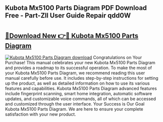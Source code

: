 ## Kubota Mx5100 Parts Diagram PDF Download Free - Part-Zll User Guide Repair qdd0W

# <h2><a href="http://dfu6xa.blite.top/?on=Kubota+Mx5100+Parts+Diagram">🔗Download New 👉🔴 Kubota Mx5100 Parts Diagram</a></h2>

[![Kubota Mx5100 Parts Diagram download](https://i.imgur.com/lujVjoI.png)](http://dfu6xa.blite.top/?on=Kubota+Mx5100+Parts+Diagram)
Congratulations on Your Purchase! This manual celebrates your new Kubota Mx5100 Parts Diagram and provides a roadmap to its successful operation. To make the most of your Kubota Mx5100 Parts Diagram, we recommend reading this user manual carefully before use. It includes step-by-step instructions for setting up the product, as well as detailed information on how to use its various features and capabilities. Kubota Mx5100 Parts Diagram advanced features include fingerprint scanning, smart home integration, automatic software updates, and customizable voice commands, all of which can be accessed and customized through the user interface. Your Success is Our Goal Kubota Mx5100 Parts Diagram. We are here to ensure your complete satisfaction with your new product.
